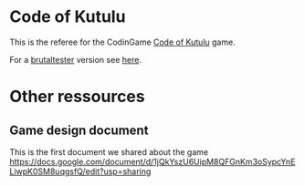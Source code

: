 # Code of Kutulu

This is the referee for the CodinGame [Code of Kutulu](https://www.codingame.com/multiplayer/bot-programming/code-of-kutulu) game.

For a [brutaltester](https://github.com/dreignier/cg-brutaltester) version see [here](https://github.com/fala13/code-of-kutulu).

# Other ressources

## Game design document
This is the first document we shared about the game
https://docs.google.com/document/d/1jQkYszU6UipM8QFGnKm3oSypcYnELiwpK0SM8uqgsfQ/edit?usp=sharing

